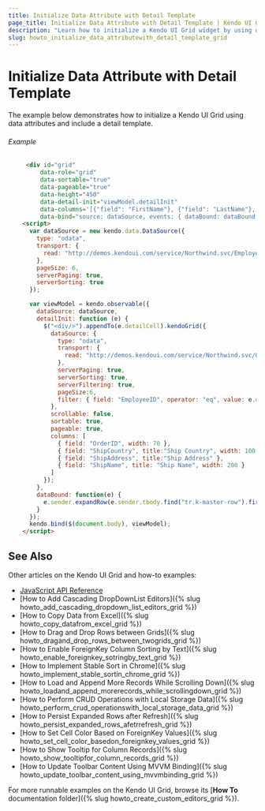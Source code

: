 ```yaml
---
title: Initialize Data Attribute with Detail Template
page_title: Initialize Data Attribute with Detail Template | Kendo UI Grid
description: "Learn how to initialize a Kendo UI Grid widget by using data attributes and including a detail template."
slug: howto_initialize_data_attributewith_detail_template_grid
---
```


# Initialize Data Attribute with Detail Template

The example below demonstrates how to initialize a Kendo UI Grid using data attributes and include a detail template.

###### Example

```html
     <div id="grid"
         data-role="grid"
         data-sortable="true"
         data-pageable="true"
         data-height="450"
         data-detail-init="viewModel.detailInit"
         data-columns='[{"field": "FirstName"}, {"field": "LastName"}, {"field": "Country"}, {"field": "City"}, {"field": "Title"}]'
         data-bind="source: dataSource, events: { dataBound: dataBound }"></div>
    <script>
      var dataSource = new kendo.data.DataSource({
        type: "odata",
        transport: {
          read: "http://demos.kendoui.com/service/Northwind.svc/Employees"
        },
        pageSize: 6,
        serverPaging: true,
        serverSorting: true
      });

      var viewModel = kendo.observable({
        dataSource: dataSource,
        detailInit: function (e) {
          $("<div/>").appendTo(e.detailCell).kendoGrid({
            dataSource: {
              type: "odata",
              transport: {
                read: "http://demos.kendoui.com/service/Northwind.svc/Orders"
              },
              serverPaging: true,
              serverSorting: true,
              serverFiltering: true,
              pageSize:6,
              filter: { field: "EmployeeID", operator: "eq", value: e.data.EmployeeID }
            },
            scrollable: false,
            sortable: true,
            pageable: true,
            columns: [
              { field: "OrderID", width: 70 },
              { field: "ShipCountry", title:"Ship Country", width: 100 },
              { field: "ShipAddress", title:"Ship Address" },
              { field: "ShipName", title: "Ship Name", width: 200 }
            ]
          });
        },
        dataBound: function(e) {
          e.sender.expandRow(e.sender.tbody.find("tr.k-master-row").first());
        }
      });
      kendo.bind($(document.body), viewModel);
    </script>
```

## See Also

Other articles on the Kendo UI Grid and how-to examples:

* [JavaScript API Reference](/api/javascript/ui/grid)
* [How to Add Cascading DropDownList Editors]({% slug howto_add_cascading_dropdown_list_editors_grid %})
* [How to Copy Data from Excel]({% slug howto_copy_datafrom_excel_grid %})
* [How to Drag and Drop Rows between Grids]({% slug howto_dragand_drop_rows_between_twogrids_grid %})
* [How to Enable ForeignKey Column Sorting by Text]({% slug howto_enable_foreignkey_sotringby_text_grid %})
* [How to Implement Stable Sort in Chrome]({% slug howto_implement_stable_sortin_chrome_grid %})
* [How to Load and Append More Records While Scrolling Down]({% slug howto_loadand_append_morerecords_while_scrollingdown_grid %})
* [How to Perform CRUD Operations with Local Storage Data]({% slug howto_perform_crud_operationswith_local_storage_data_grid %})
* [How to Persist Expanded Rows after Refresh]({% slug howto_persist_expanded_rows_afetrrefresh_grid %})
* [How to Set Cell Color Based on ForeignKey Values]({% slug howto_set_cell_color_basedon_foreignkey_values_grid %})
* [How to Show Tooltip for Column Records]({% slug howto_show_tooltipfor_column_records_grid %})
* [How to Update Toolbar Content Using MVVM Binding]({% slug howto_update_toolbar_content_using_mvvmbinding_grid %})

For more runnable examples on the Kendo UI Grid, browse its [**How To** documentation folder]({% slug howto_create_custom_editors_grid %}).
